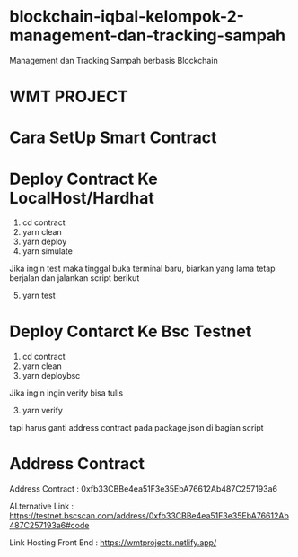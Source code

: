 # blockchain-iqbal-kelompok-2-management-dan-tracking-sampah
Management dan Tracking Sampah berbasis Blockchain

WMT PROJECT
===========================

Cara SetUp Smart Contract
==================================
Deploy Contract Ke LocalHost/Hardhat
==================================

1. cd contract
2. yarn clean 
3. yarn deploy
4. yarn simulate 

Jika ingin test maka tinggal buka terminal baru, biarkan yang lama tetap berjalan dan jalankan script berikut

5. yarn test


Deploy Contarct Ke Bsc Testnet
==================================

1. cd contract
2. yarn clean 
3. yarn deploybsc

Jika ingin ingin verify bisa tulis

3. yarn verify

tapi harus ganti address contract pada package.json di bagian script


Address Contract
===================================
Address Contract : 0xfb33CBBe4ea51F3e35EbA76612Ab487C257193a6

ALternative Link : https://testnet.bscscan.com/address/0xfb33CBBe4ea51F3e35EbA76612Ab487C257193a6#code

Link Hosting Front End : https://wmtprojects.netlify.app/







